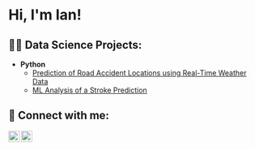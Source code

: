 <h1>Hi, I'm Ian! </h1>
<h2>👨‍💻 Data Science Projects:</h2>

- <b>Python</b>
  - [Prediction of Road Accident Locations using Real-Time Weather Data](https://github.com/joshmadakor1/Algorithms-Practice)
  - [ML Analysis of a Stroke Prediction](https://github.com/joshmadakor1/Algorithms-Practice)
     

<h2> 🤳 Connect with me:</h2>

[<img align="left" alt="JoshMadakor | LinkedIn" width="22px" src="https://cdn.jsdelivr.net/npm/simple-icons@v3/icons/linkedin.svg" />][linkedin]
[<img align="left" alt="JoshMadakor | Instagram" width="22px" src="https://cdn.jsdelivr.net/npm/simple-icons@v3/icons/instagram.svg" />][instagram]


[instagram]: https://www.instagram.com/joshmadakor/
[linkedin]: https://linkedin.com/in/joshmadakor
